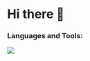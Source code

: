 <div>
  <h1>Hi there 👋</h1>
</div>

<h3>Languages and Tools:</h3>
<img src=https://skillicons.dev/icons?i=unity,cs,blender,py,figma,html,css  />
